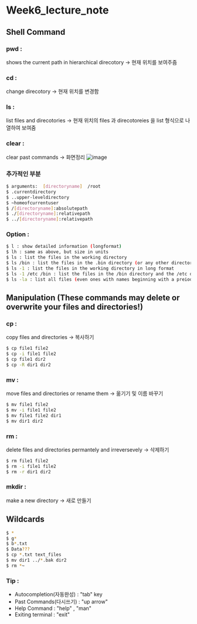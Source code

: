 # Week6_lecture_note

## Shell Command

### pwd : 
shows the current path in hierarchical direcotory → 현재 위치를 보여주줌
### cd :
change direcotory → 현재 위치를 변경함
### ls :
list files and direcotories → 현재 위치의 files 과 direcotoreies 을 list 형식으로 나열하여 보여줌
### clear :
clear past commands → 화면정리
![image](https://github.com/Mabbru/neuralintlab/assets/105326662/a3a5075e-9a31-4717-aa85-333442224c97)
### 추가적인 부분 
```sh
$ arguments:  [directoryname]  /root  
$ .currentdirectory  
$ ..upper-leveldirectory  
$ ~homeofcurrentuser 
$ /[directoryname]:absolutepath
$ ./[directoryname]:relativepath  
$ ../[directoryname]:relativepath
```

### Option :
```sh
$ l : show detailed information (longformat) 
$ lh : same as above, but size in units
$ ls : list the files in the working directory
$ ls /bin : list the files in the .bin directory (or any other directory)
$ ls -1 : list the files in the working directory in long format
$ ls -1 /etc /bin : list the files in the /bin directory and the /etc directory in long format
$ ls -la : list all files (even ones with names beginning with a preiod character, which are normally hidden) in the parent of the working directory in long format
```

## Manipulation (These commands may delete or overwrite your files and directories!)

### cp :
copy files and directories → 복사하기
```sh
$ cp file1 file2
$ cp -i file1 file2
$ cp file1 dir2
$ cp -R dir1 dir2
```
### mv :
move files and directories or rename them → 옮기기 및 이름 바꾸기
```sh
$ mv file1 file2
$ mv -i file1 file2
$ mv file1 file2 dir1
$ mv dir1 dir2
```
### rm :
delete files and directories permantely and irreversevely  → 삭제하기
```sh
$ rm file1 file2
$ rm -i file1 file2
$ rm -r dir1 dir2
```
### mkdir :
make a new directory → 새로 만들기

## Wildcards
```sh
$ *
$ g*
$ b*.txt
$ Data???
$ cp *.txt text_files
$ mv dir1 ../*.bak dir2
$ rm *~
```

### Tip :
- Autocompletion(자동완성) : "tab" key
- Past Commands(다시쓰기) : "up arrow"
- Help Command : "help" , "man"
- Exiting terminal : "exit"
